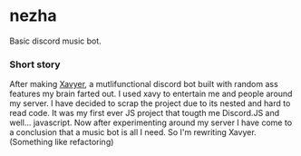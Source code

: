 # nezha
 Basic discord music bot.


### Short story
After making [Xavyer](https://github.com/berryes/xavyer), a mutlifunctional discord bot built with random ass features my brain farted out. I used xavy to entertain me and people around my server.
 I have decided to scrap the project due to its nested and hard to read code. It was my first ever JS project that tougth me Discord.JS and well... javascript.
Now after experimenting around my server I have come to a conclusion that a music bot is all I need. So I'm rewriting Xavyer. (Something like refactoring)